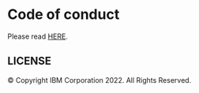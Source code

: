 
[comment]: # (© Copyright IBM Corporation 2022. All Rights Reserved.)
[comment]: # (SPDX-License-Identifier: EPL-2.0)

# Code of conduct 

Please read [HERE](https://pages.github.ibm.com/AIAP/docs-book/development/code-conduct/).

## LICENSE

© Copyright IBM Corporation 2022. All Rights Reserved.
